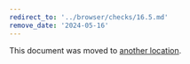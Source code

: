 ```yaml
---
redirect_to: '../browser/checks/16.5.md'
remove_date: '2024-05-16'
---
```


This document was moved to [another location](../browser/checks/16.5.md).

<!-- This redirect file can be deleted after 2024-05-16. -->
<!-- Redirects that point to other docs in the same project expire in three months. -->
<!-- Redirects that point to docs in a different project or site (for example, link is not relative and starts with `https:`) expire in one year. -->
<!-- Before deletion, see: https://docs.gitlab.com/ee/development/documentation/redirects.html -->
